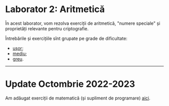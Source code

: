 # Laborator 2: Aritmetică

În acest laborator, vom rezolva exerciții de aritmetică,
"numere speciale" și proprietăți relevante pentru criptografie.

Întrebările și exercițiile sînt grupate pe grade de dificultate:

* [ușor](usor.md);
* [mediu](mediu.md);
* [greu](greu.md).

---

# Update Octombrie 2022-2023
Am adăugat exerciții de matematică (și supliment de programare) [aici](./supliment-mate.md).
